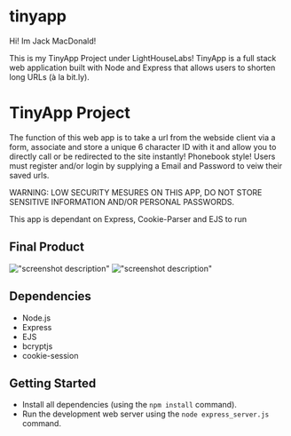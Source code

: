 # tinyapp

Hi! Im Jack MacDonald!

This is my TinyApp Project under LightHouseLabs! TinyApp is a full stack web application built with Node and Express that allows users to shorten long URLs (à la bit.ly).

# TinyApp Project

The function of this web app is to take a url from the webside client via a form, associate and store a unique 6 character ID with it and allow you to directly call or be redirected to the site instantly! Phonebook style! 
Users must register and/or login by supplying a Email and Password to veiw their saved urls.

WARNING: LOW SECURITY MESURES ON THIS APP, DO NOT STORE SENSITIVE INFORMATION AND/OR PERSONAL PASSWORDS.

This app is dependant on Express, Cookie-Parser and EJS to run

## Final Product

!["screenshot description"](#)
!["screenshot description"](#)

## Dependencies

- Node.js
- Express
- EJS
- bcryptjs
- cookie-session

## Getting Started

- Install all dependencies (using the `npm install` command).
- Run the development web server using the `node express_server.js` command.